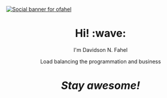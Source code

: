 [![Social banner for ofahel](https://i.imgur.com/BjxDz1e.png)](https://github.com/ofahel)
<h1 align='center'> Hi! :wave:</h1>
<p align='center'>
I'm Davidson N. Fahel
</p>
<p align='center'>Load balancing the programmation and business</p>

<h1 align='center'><i>Stay awesome!</i></h1>
